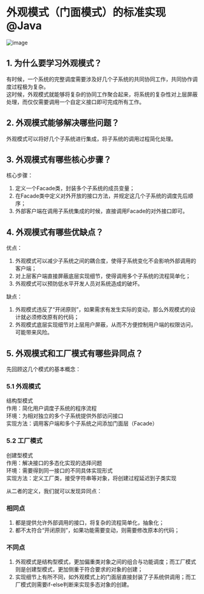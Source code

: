 # 外观模式（门面模式）的标准实现@Java
![image](https://user-images.githubusercontent.com/64548919/131222666-57a95003-d01e-4155-9a21-89fe80a06b42.png)
## 1. 为什么要学习外观模式？
有时候，一个系统的完整调度需要涉及好几个子系统的共同协同工作，共同协作调度过程极为复杂。      
这时候，外观模式就能够将复杂的协同工作聚合起来，将系统的复杂性对上层屏蔽处理，而仅仅需要调用一个自定义接口即可完成所有工作。      
## 2. 外观模式能够解决哪些问题？
外观模式可以将好几个子系统进行集成，将子系统的调用过程简化处理。      
      
## 3. 外观模式有哪些核心步骤？
核心步骤：     
1. 定义一个Facade类，封装多个子系统的成员变量；      
2. 在Facade类中定义对外开放的接口方法，并规定这几个子系统的调度先后顺序；     
3. 外部客户端在调用子系统集成的时候，直接调用Facade的对外接口即可。      

## 4. 外观模式有哪些优缺点？
优点：       
1. 外观模式可以减少子系统之间的耦合度，使得子系统变化不会影响外部调用的客户端；       
2. 对上层客户端直接屏蔽底层实现细节，使得调用多个子系统的流程简单化；      
3. 外观模式可以预防低水平开发人员对系统造成的破坏。      

缺点：      
1. 外观模式违反了“开闭原则”，如果需求有发生实际的变动，那么外观模式的设计就必须修改原有的代码；       
2. 外观模式底层实现细节对上层用户屏蔽，从而不方便控制用户端的权限访问，可能带来风险。       
## 5. 外观模式和工厂模式有哪些异同点？
先回顾这几个模式的基本概念：        
### 5.1 外观模式
结构型模式       
作用：简化用户调度子系统的程序流程      
环境：为相对独立的多个子系统提供外部访问接口       
实现方法：调用客户端和多个子系统之间添加门面层（Facade）        

### 5.2 工厂模式
创建型模式      
作用：解决接口的多态化实现的选择问题        
环境：需要得到同一接口的不同具体实现形式       
实现方法：定义工厂类，接受字符串等对象，将创建过程延迟到子类实现      

从二者的定义，我们就可以发现异同点：       
### 相同点
1. 都是提供允许外部调用的接口，将复杂的流程简单化，抽象化；       
2. 都不太符合“开闭原则”，如果功能需要变动，则需要修改原本的代码；         

### 不同点
1. 外观模式是结构型模式，更加偏重类对象之间的组合与功能调度；而工厂模式则是创建型模式，更加侧重于符合要求的对象的创建；       
2. 实现细节上有所不同，如外观模式上的门面层直接封装了子系统供调用；而工厂模式则需要if-else判断来实现多态对象的创建。
